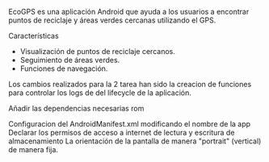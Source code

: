EcoGPS es una aplicación Android que ayuda a los usuarios a encontrar puntos de reciclaje y áreas verdes cercanas utilizando el GPS.

Características

- Visualización de puntos de reciclaje cercanos.
- Seguimiento de áreas verdes.
- Funciones de navegación.

Los cambios realizados para la 2 tarea han sido la creacion de funciones
para controlar los logs de del lifecycle de la aplicación.

Añadir las dependencias necesarias rom

Configuracion del AndroidManifest.xml modificando el nombre de la app
Declarar los permisos de acceso a internet de lectura y escritura de almacenamiento
La orientación de la pantalla de manera "portrait" (vertical) de manera fija.